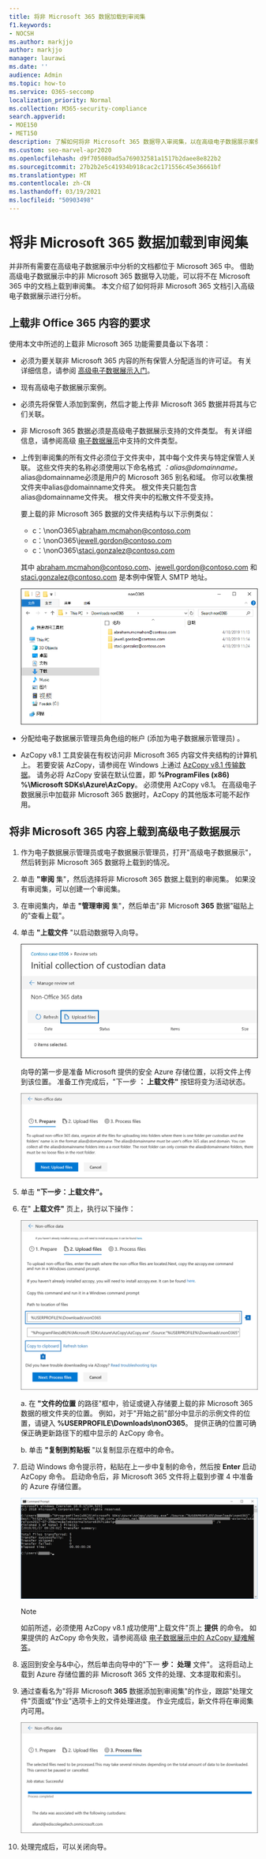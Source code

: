 ```yaml
---
title: 将非 Microsoft 365 数据加载到审阅集
f1.keywords:
- NOCSH
ms.author: markjjo
author: markjjo
manager: laurawi
ms.date: ''
audience: Admin
ms.topic: how-to
ms.service: O365-seccomp
localization_priority: Normal
ms.collection: M365-security-compliance
search.appverid:
- MOE150
- MET150
description: 了解如何将非 Microsoft 365 数据导入审阅集，以在高级电子数据展示案例中进行分析。
ms.custom: seo-marvel-apr2020
ms.openlocfilehash: d9f705080ad5a769032581a1517b2daee8e822b2
ms.sourcegitcommit: 27b2b2e5c41934b918cac2c171556c45e36661bf
ms.translationtype: MT
ms.contentlocale: zh-CN
ms.lasthandoff: 03/19/2021
ms.locfileid: "50903498"
---
```

# <a name="load-non-microsoft-365-data-into-a-review-set"></a>将非 Microsoft 365 数据加载到审阅集

并非所有需要在高级电子数据展示中分析的文档都位于 Microsoft 365 中。 借助高级电子数据展示中的非 Microsoft 365 数据导入功能，可以将不在 Microsoft 365 中的文档上载到审阅集。 本文介绍了如何将非 Microsoft 365 文档引入高级电子数据展示进行分析。

## <a name="requirements-to-upload-non-office-365-content"></a>上载非 Office 365 内容的要求

使用本文中所述的上载非 Microsoft 365 功能需要具备以下各项：

- 必须为要关联非 Microsoft 365 内容的所有保管人分配适当的许可证。 有关详细信息，请参阅 [高级电子数据展示入门](get-started-with-advanced-ediscovery.md#step-1-verify-and-assign-appropriate-licenses)。

- 现有高级电子数据展示案例。

- 必须先将保管人添加到案例，然后才能上传非 Microsoft 365 数据并将其与它们关联。

- 非 Microsoft 365 数据必须是高级电子数据展示支持的文件类型。 有关详细信息，请参阅高级 [电子数据展示](supported-filetypes-ediscovery20.md)中支持的文件类型。

- 上传到审阅集的所有文件必须位于文件夹中，其中每个文件夹与特定保管人关联。 这些文件夹的名称必须使用以下命名格式 *：alias@domainname。* alias@domainname必须是用户的 Microsoft 365 别名和域。 你可以收集根文件夹中alias@domainname文件夹。 根文件夹只能包含alias@domainname文件夹。 根文件夹中的松散文件不受支持。

   要上载的非 Microsoft 365 数据的文件夹结构与以下示例类似：

   - c：\nonO365\abraham.mcmahon@contoso.com
   - c：\nonO365\jewell.gordon@contoso.com
   - c：\nonO365\staci.gonzalez@contoso.com

   其中 abraham.mcmahon@contoso.com、jewell.gordon@contoso.com 和 staci.gonzalez@contoso.com 是本例中保管人 SMTP 地址。

   ![非 Microsoft 365 数据上载文件夹结构](../media/3f2dde84-294e-48ea-b44b-7437bd25284c.png)

- 分配给电子数据展示管理员角色组的帐户 (添加为电子数据展示管理员) 。

- AzCopy v8.1 工具安装在有权访问非 Microsoft 365 内容文件夹结构的计算机上。 若要安装 AzCopy，请参阅在 Windows 上通过 [AzCopy v8.1 传输数据](/previous-versions/azure/storage/storage-use-azcopy)。 请务必将 AzCopy 安装在默认位置，即 **%ProgramFiles (x86) %\Microsoft SDKs\Azure\AzCopy**。 必须使用 AzCopy v8.1。 在高级电子数据展示中加载非 Microsoft 365 数据时，AzCopy 的其他版本可能不起作用。


## <a name="upload-non-microsoft-365-content-into-advanced-ediscovery"></a>将非 Microsoft 365 内容上载到高级电子数据展示

1. 作为电子数据展示管理员或电子数据展示管理员，打开"高级电子数据展示"，然后转到非 Microsoft 365 数据将上载到的情况。  

2. 单击 **"审阅** 集"，然后选择将非 Microsoft 365 数据上载到的审阅集。  如果没有审阅集，可以创建一个审阅集。 
 
3. 在审阅集内，单击 **"管理审阅** 集"，然后单击"非 Microsoft **365** 数据"磁贴上的"查看上载"。

4. 单击 **"上载文件** "以启动数据导入向导。

   ![上载文件](../media/574f4059-4146-4058-9df3-ec97cf28d7c7.png)

   向导的第一步是准备 Microsoft 提供的安全 Azure 存储位置，以将文件上传到该位置。  准备工作完成后，"下一步 **： 上载文件"** 按钮将变为活动状态。

   ![非 Microsoft 365 导入：准备](../media/0670a347-a578-454a-9b3d-e70ef47aec57.png)
 
5. 单击 **"下一步：上载文件"。**

6. 在" **上载文件"** 页上，执行以下操作：

   ![非 Microsoft 365 导入：上载文件](../media/3ea53b5d-7f9b-4dfc-ba63-90a38c14d41a.png)

   a. 在 **"文件的位置** 的路径"框中，验证或键入存储要上载的非 Microsoft 365 数据的根文件夹的位置。 例如，对于"开始之前"部分中显示的示例文件的位置，请键入 **%USERPROFILE\Downloads\nonO365**。 提供正确的位置可确保正确更新路径下的框中显示的 AzCopy 命令。

   b. 单击 **"复制到剪贴板** "以复制显示在框中的命令。

7. 启动 Windows 命令提示符，粘贴在上一步中复制的命令，然后按 **Enter** 启动 AzCopy 命令。  启动命令后，非 Microsoft 365 文件将上载到步骤 4 中准备的 Azure 存储位置。

   ![非 Microsoft 365 导入：AzCopy](../media/504e2dbe-f36f-4f36-9b08-04aea85d8250.png)

   > [!NOTE]
   > 如前所述，必须使用 AzCopy v8.1 成功使用"上载文件"页上 **提供** 的命令。 如果提供的 AzCopy 命令失败，请参阅高级 [电子数据展示中的 AzCopy 疑难解答](troubleshooting-azcopy.md)。

8. 返回到安全与&中心，然后单击向导中的"下一 **步： 处理** 文件"。  这将启动上载到 Azure 存储位置的非 Microsoft 365 文件的处理、文本提取和索引。  

9. 通过查看名为"将非 Microsoft  **365** 数据添加到审阅集"的作业，跟踪"处理文件"页面或"作业"选项卡上的文件处理进度。  作业完成后，新文件将在审阅集内可用。

   ![非 Microsoft 365 导入：处理文件](../media/218b1545-416a-4a9f-9b25-3b70e8508f67.png)

10. 处理完成后，可以关闭向导。